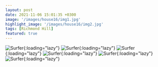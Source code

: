 ```yaml
---
layout: post
date: 2021-11-06 15:01:35 +0300
image: '/images/house16/img1.jpg'
highlight_image: '/images/house16/img2.jpg'
tags: [Richmond Hill]
featured: true
---
```


![Surfer]({{site.baseurl}}/images/house16/img3.jpg){:loading="lazy"}
![Surfer]({{site.baseurl}}/images/house16/img4.jpg){:loading="lazy"}
![Surfer]({{site.baseurl}}/images/house16/img5.jpg){:loading="lazy"}
![Surfer]({{site.baseurl}}/images/house16/img6.jpg){:loading="lazy"}
![Surfer]({{site.baseurl}}/images/house16/img7.jpg){:loading="lazy"}
![Surfer]({{site.baseurl}}/images/house16/img8.jpg){:loading="lazy"} 